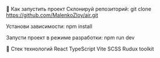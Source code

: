 🚀 Как запустить проект
Склонируй репозиторий:
git clone https://github.com/MalenkoZloy/air.git

Установи зависимости:
npm install

Запусти проект в режиме разработки:
npm run dev

🧩 Стек технологий
React
TypeScript
Vite
SCSS
Rudux toolkit
